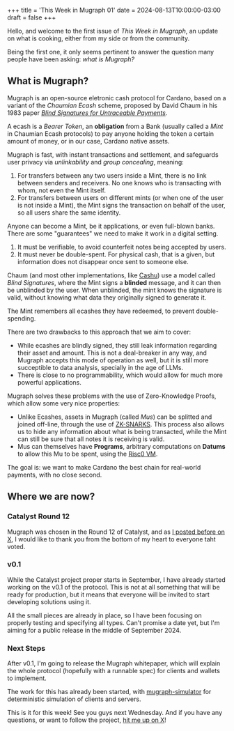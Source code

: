 +++
title = 'This Week in Mugraph 01'
date = 2024-08-13T10:00:00-03:00
draft = false
+++

Hello, and welcome to the first issue of *This Week in Mugraph*, an update on what is cooking, either from my side or from the community.

Being the first one, it only seems pertinent to answer the question many people have been asking: *what is Mugraph?*

## What is Mugraph?

Mugraph is an open-source eletronic cash protocol for Cardano, based on a variant of the *Chaumian Ecash* scheme, proposed by David Chaum in his 1983 paper [*Blind Signatures for Untraceable Payments*](http://www.hit.bme.hu/~buttyan/courses/BMEVIHIM219/2009/Chaum.BlindSigForPayment.1982.PDF).

A ecash is a *Bearer Token*, an **obligation** from a Bank (usually called a *Mint* in Chaumian Ecash protocols) to pay anyone holding the token a certain amount of money, or in our case, Cardano native assets.

Mugraph is fast, with instant transactions and settlement, and safeguards user privacy via *unlinkability* and *group concealing*, meaning:

1. For transfers between any two users inside a Mint, there is no link between senders and receivers. No one knows who is transacting with whom, not even the Mint itself.
2. For transfers between users on different mints (or when one of the user is not inside a Mint), the Mint signs the transaction on behalf of the user, so all users share the same identity.

Anyone can become a Mint, be it applications, or even full-blown banks. There are some "guarantees" we need to make it work in a digital setting.

1. It must be verifiable, to avoid counterfeit notes being accepted by users.
2. It must never be double-spent. For physical cash, that is a given, but information does not disappear once sent to someone else.

Chaum (and most other implementations, like [Cashu](https://cashu.space)) use a model called *Blind Signatures*, where the Mint signs a **blinded** message, and it can then be unblinded by the user. When unblinded, the mint knows the signature is valid, without knowing what data they originally signed to generate it.

The Mint remembers all ecashes they have redeemed, to prevent double-spending.

There are two drawbacks to this approach that we aim to cover:

* While ecashes are blindly signed, they still leak information regarding their asset and amount. This is not a deal-breaker in any way, and Mugraph accepts this mode of operation as well, but it is still more succeptible to data analysis, specially in the age of LLMs.
* There is close to no programmability, which would allow for much more powerful applications.

Mugraph solves these problems with the use of Zero-Knowledge Proofs, which allow some very nice properties:

* Unlike Ecashes, assets in Mugraph (called *Mus*) can be splitted and joined off-line, through the use of [ZK-SNARKS](https://z.cash/learn/what-are-zk-snarks/). This process also allows us to hide any information about what is being transacted, while the Mint can still be sure that all notes it is receiving is valid.
* Mus can themselves have **Programs**, arbitrary computations on **Datums** to allow this Mu to be spent, using the [Risc0 VM](https://risczero.com).

The goal is: we want to make Cardano the best chain for real-world payments, with no close second.

## Where we are now?

### Catalyst Round 12

Mugraph was chosen in the Round 12 of Catalyst, and as [I posted before on X](https://x.com/cfcosta_/status/1819732971664134461), I would like to thank you from the bottom of my heart to everyone taht voted.

### v0.1

While the Catalyst project proper starts in September, I have already started working on the v0.1 of the protocol. This is not at all something that will be ready for production, but it means that everyone will be invited to start developing solutions using it.

All the small pieces are already in place, so I have been focusing on properly testing and specifying all types. Can't promise a date yet, but I'm aiming for a public release in the middle of September 2024.

### Next Steps

After v0.1, I'm going to release the Mugraph whitepaper, which will explain the whole protocol (hopefully with a runnable spec) for clients and wallets to implement.

The work for this has already been started, with [mugraph-simulator](https://github.com/mugraph-payments/mugraph/tree/main/simulator) for deterministic simulation of clients and servers.

This is it for this week! See you guys next Wednesday. And if you have any questions, or want to follow the project, [hit me up on X](https://x.com/cfcosta_)!
